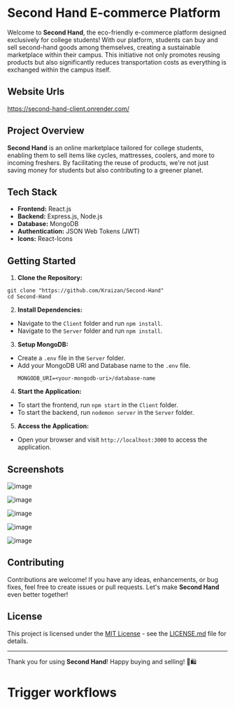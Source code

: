 # Second Hand E-commerce Platform

Welcome to **Second Hand**, the eco-friendly e-commerce platform designed exclusively for college students! With our platform, students can buy and sell second-hand goods among themselves, creating a sustainable marketplace within their campus. This initiative not only promotes reusing products but also significantly reduces transportation costs as everything is exchanged within the campus itself.

## Website Urls

https://second-hand-client.onrender.com/

## Project Overview

**Second Hand** is an online marketplace tailored for college students, enabling them to sell items like cycles, mattresses, coolers, and more to incoming freshers. By facilitating the reuse of products, we're not just saving money for students but also contributing to a greener planet.

## Tech Stack

- **Frontend:** React.js
- **Backend:** Express.js, Node.js
- **Database:** MongoDB
- **Authentication:** JSON Web Tokens (JWT)
- **Icons:** React-Icons

## Getting Started

1. **Clone the Repository:**

```
git clone "https://github.com/Kraizan/Second-Hand"
cd Second-Hand
```

2. **Install Dependencies:**

- Navigate to the `Client` folder and run `npm install`.
- Navigate to the `Server` folder and run `npm install`.

3. **Setup MongoDB:**

- Create a `.env` file in the `Server` folder.
- Add your MongoDB URI and Database name to the `.env` file.
  ```
  MONGODB_URI=<your-mongodb-uri>/database-name
  ```

4. **Start the Application:**

- To start the frontend, run `npm start` in the `Client` folder.
- To start the backend, run `nodemon server` in the `Server` folder.

5. **Access the Application:**

- Open your browser and visit `http://localhost:3000` to access the application.

## Screenshots

![image](https://github.com/Kraizan/Second-Hand/assets/63310123/e9d4bb64-d5aa-4075-af9c-de6970bd7c08)

![image](https://github.com/Kraizan/Second-Hand/assets/63310123/9c07f1b6-6650-4004-9b78-5340d0f94099)

![image](https://github.com/Kraizan/Second-Hand/assets/63310123/413441d1-5bdb-4ceb-b9fd-52aadd71c13a)

![image](https://github.com/Kraizan/Second-Hand/assets/63310123/20d224e3-ad00-46c6-b0da-3376e410b635)

![image](https://github.com/Kraizan/Second-Hand/assets/63310123/15572d2d-7777-485c-9fa8-df913ca80894)

## Contributing

Contributions are welcome! If you have any ideas, enhancements, or bug fixes, feel free to create issues or pull requests. Let's make **Second Hand** even better together!

## License

This project is licensed under the [MIT License](LICENSE.md) - see the [LICENSE.md](LICENSE.md) file for details.

---

Thank you for using **Second Hand**! Happy buying and selling! 🌱🛍️
# Trigger workflows
